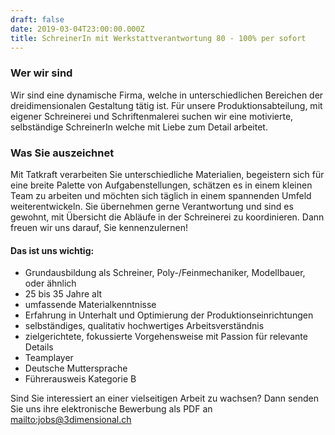 ```yaml
---
draft: false
date: 2019-03-04T23:00:00.000Z
title: SchreinerIn mit Werkstattverantwortung 80 - 100% per sofort
---
```

### Wer wir sind

Wir sind eine dynamische Firma, welche in unterschiedlichen Bereichen der dreidimensionalen Gestaltung tätig ist. Für unsere Produktionsabteilung, mit eigener Schreinerei und Schriftenmalerei suchen wir eine motivierte, selbständige SchreinerIn welche mit Liebe zum Detail arbeitet.

### Was Sie auszeichnet

Mit Tatkraft verarbeiten Sie unterschiedliche Materialien, begeistern sich für eine breite Palette von Aufgabenstellungen, schätzen es in einem kleinen Team zu arbeiten und möchten sich täglich in einem spannenden Umfeld weiterentwickeln. Sie übernehmen gerne Verantwortung und sind es gewohnt, mit Übersicht die Abläufe in der Schreinerei zu koordinieren. Dann freuen wir uns darauf, Sie kennenzulernen!

#### Das ist uns wichtig:

* Grundausbildung als Schreiner, Poly-/Feinmechaniker, Modellbauer, oder ähnlich
* 25 bis 35 Jahre alt
* umfassende Materialkenntnisse
* Erfahrung in Unterhalt und Optimierung der Produktionseinrichtungen 
* selbständiges, qualitativ hochwertiges Arbeitsverständnis
* zielgerichtete, fokussierte Vorgehensweise mit Passion für relevante Details 
* Teamplayer
* Deutsche Muttersprache
* Führerausweis Kategorie B

Sind Sie interessiert an einer vielseitigen Arbeit zu wachsen? Dann senden Sie uns ihre elektronische Bewerbung als PDF an <mailto:jobs@3dimensional.ch>
